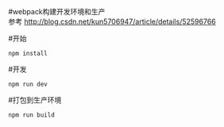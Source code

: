 #webpack构建开发环境和生产  
参考 http://blog.csdn.net/kun5706947/article/details/52596766

#开始  
```
npm install
```

#开发  
```
npm run dev
```

#打包到生产环境  
```
npm run build
```
